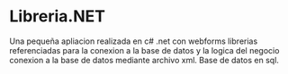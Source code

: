 # Libreria.NET
Una pequeña apliacion realizada en c# .net con webforms librerias referenciadas para la conexion a la base de datos y la logica del negocio
conexion a la base de datos mediante archivo xml.
Base de datos en sql.

